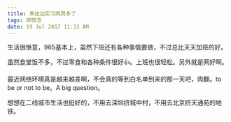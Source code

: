 ```yaml
---
title: 来这边实习两周多了
tags: 碎碎念
date: 19 Jul 2017 11:33 AM
---
```


生活很惬意，965基本上，虽然下班还有各种事情要做，不过总比天天加班的好。

虽然食堂饭不多，不过零食和各种条件很好👍。上班也很轻松。另外就是网好啊。

最近网络环境真是越来越差啊，不会真的等到白名单到来的那一天吧，肉翻。to be or not to be。A big question。

想想在二线城市生活也挺好的，不用去深圳挤城中村，不用去北京挤天通苑的地铁。